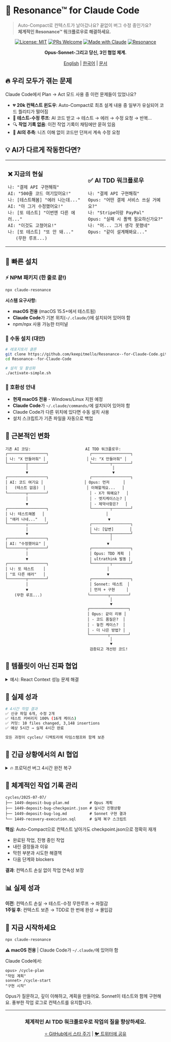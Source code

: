 # 🚀 Resonance™ for Claude Code

> Auto-Compact로 컨텍스트가 날아갔나요? 끝없이 버그 수정 중인가요?  
> **체계적인 Resonance™ 워크플로우로 해결하세요.**

<div align="center">

[![License: MIT](https://img.shields.io/badge/License-MIT-yellow.svg)](https://opensource.org/licenses/MIT)
[![PRs Welcome](https://img.shields.io/badge/PRs-welcome-brightgreen.svg)](http://makeapullrequest.com)
[![Made with Claude](https://img.shields.io/badge/Made%20with-Claude-purple.svg)](https://claude.ai)
[![Resonance](https://img.shields.io/badge/Resonance-for%20Claude%20Code-blue.svg)](https://github.com/yourusername/resonance)

**Opus-Sonnet-그리고 당신, 3인 협업 체계.**

[English](./README.md) | [한국어](./README-ko.md) | [문서](./docs/README-ko.md)

</div>

## 🔥 우리 모두가 겪는 문제

Claude Code에서 Plan → Act 모드 사용 중 이런 문제들이 있었나요?

- 💔 **20k 컨텍스트 윈도우**: Auto-Compact로 최초 설계 내용 중 일부가 유실되어 코드 퀄리티가 떨어짐
- 🔄 **테스트-수정 루프**: AI 코드 받고 → 테스트 → 에러 → 수정 요청 → 반복...
- 🔍 **작업 기록 없음**: 이전 작업 기록이 채팅에만 묻혀 있음
- 🤖 **AI의 추측**: 니즈 이해 없이 코드만 던져서 계속 수정 요청

## 💡 AI가 다르게 작동한다면?

<table>
<tr>
<td width="50%">

### ❌ 지금의 현실

```
나: "결제 API 구현해줘"
AI: "500줄 코드 여기있어요!"
나: [테스트해봄] "에러 나는데..."
AI: "아 그거 수정했어요!"
나: [또 테스트] "이번엔 다른 에러..."
AI: "이것도 고쳤어요!"
나: [또 테스트] "또 안 돼..."
   (무한 루프...)
```

</td>
<td width="50%">

### ✅ AI TDD 워크플로우

```
나: "결제 API 구현해줘"
Opus: "어떤 결제 서비스 쓰실 거예요?"
나: "Stripe이랑 PayPal"
Opus: "실패 시 폴백 필요하신가요?"
나: "어... 그거 생각 못했네"
Opus: "같이 설계해봐요..."
```

</td>
</tr>
</table>

## 🚀 빠른 설치

### ⚡ NPM 패키지 (한 줄로 끝!)
```bash
npx claude-resonance
```

**시스템 요구사항:**
- **macOS 전용** (macOS 15.5+에서 테스트됨)
- **Claude Code**가 기본 위치(`~/.claude/`)에 설치되어 있어야 함
- npm/npx 사용 가능한 터미널

### 🔧 수동 설치 (대안)
```bash
# 레포지토리 클론
git clone https://github.com/keepitmello/Resonance--for-Claude-Code.git
cd Resonance--for-Claude-Code

# 설치 및 활성화
./activate-simple.sh
```

### 🚨 호환성 안내
- **현재 macOS 전용** - Windows/Linux 지원 예정
- **Claude Code**가 `~/.claude/commands/`에 설치되어 있어야 함
- Claude Code가 다른 위치에 있다면 수동 설치 사용
- 설치 스크립트가 기존 파일을 자동으로 백업

## 🔄 근본적인 변화

```
기존 AI 코딩:                        AI TDD 워크플로우:
┌─────────────────┐                  ┌─────────────────┐
│ 나: "X 만들어줘" │                  │ 나: "X 만들어줘" │
└────────┬────────┘                  └────────┬────────┘
         │                                     │
         ▼                                     ▼
┌─────────────────┐                  ┌─────────────────┐
│ AI: 코드 여기요 │                  │ Opus: 먼저      │
│   (테스트 없음)  │                  │ 이해할게요...   │
└────────┬────────┘                  │ - X가 뭐예요?   │
         │                           │ - 엣지케이스는? │
         ▼                           │ - 제약사항은?   │
┌─────────────────┐                  └────────┬────────┘
│ 나: 테스트해봄   │                           │
│ "에러 나네..."   │                           ▼
└────────┬────────┘                  ┌─────────────────┐
         │                           │ 나: [답변]       │
         ▼                           └────────┬────────┘
┌─────────────────┐                           │
│ AI: "수정했어요" │                           ▼
└────────┬────────┘                  ┌─────────────────┐
         │                           │ Opus: TDD 계획  │
         ▼                           │ ultrathink 발동 │
┌─────────────────┐                  └────────┬────────┘
│ 나: 또 테스트    │                           │
│ "또 다른 에러"   │                           ▼
└────────┬────────┘                  ┌─────────────────┐
         │                           │ Sonnet: 테스트  │
         ▼                           │ 먼저 + 구현     │
    (무한 루프...)                    └────────┬────────┘
                                              │
                                              ▼
                                    ┌─────────────────┐
                                    │ Opus: 같이 리뷰 │
                                    │ - 코드 품질은?  │
                                    │ - 놓친 케이스?  │
                                    │ - 더 나은 방법? │
                                    └────────┬────────┘
                                              │
                                              ▼
                                     검증되고 개선된 코드!
```

## 🤝 템플릿이 아닌 진짜 협업

<details>
<summary>예시: React Context 성능 문제 해결</summary>

```
나: /cycle-plan "실시간 거래 시스템에 호가 데이터 추가"

Opus: "현재 MarketDataContext 하나로 다 관리하죠? 
호가는 초당 수십 번 업데이트되는데 모든 컴포넌트가 리렌더링될 거예요."

나: "그럼 어떻게 해야 해?"

Opus: "Context 분리하면 어때요?
- MarketDataContext: 가격 (덜 빈번)
- OrderBookContext: 호가 (매우 빈번)
- TradingContext: 리스크 관리 (사용자별)

네트워크 지연으로 오래된 데이터가 나중에 올 수도 있어요."

[ultrathink...]

Opus: "OrderBookManager 클래스로 lastUpdateId 순서 검증하고,
React.memo로 리렌더링 최적화해요."
```

**진짜 차이**: 단순 기능 추가 → 아키텍처 레벨 성능 최적화

</details>

## 📸 실제 성과

```bash
# 4시간 작업 결과
✅ 신규 파일 6개, 수정 2개  
✅ 테스트 커버리지 100% (16개 케이스)
✅ 커밋: 10 files changed, 3,148 insertions
✅ 예상 5시간 → 실제 4시간 완료

모든 과정이 cycles/ 디렉토리에 타임스탬프와 함께 보존
```

## 🚨 긴급 상황에서의 AI 협업

<details>
<summary>🔥 프로덕션 버그 4시간 완전 복구</summary>

**상황**: deposit 버그로 35건 거래 오류, 19명 사용자 피해

```bash
# 2:49 PM - 사용자 신고: "입금에 수수료가 차감됐어요"

opus> /cycle-plan "긴급 복구"
Opus: "MCP로 DB 확인... 35건 발견. 정각 시간대 패턴 보니 
관리자 배치 작업 버그네요. 복구 전략:
1. admin_refund로 보상 (원본 보존)
2. 실시간 검증하며 복구
3. 재발 방지 시스템 구축"

sonnet> /cycle-start
✅ 35건 admin_refund 생성
✅ 19개 계좌 업데이트
✅ 2,935원 환불 완료

⚠️ 추가 신고: "환불이 2배로..."
🚀 즉시 수정: 이중 적용 오류 발견 후 correction

opus> /cycle-check  
Opus: "재발 방지 즉시 구현하세요"
✅ DB 트리거로 deposit+fee 차단
✅ 의심 패턴 실시간 모니터링
✅ 관리자 작업 로깅 시스템
```

**결과**: 4시간 내 100% 복구 + 재발 방지 시스템 완성  
**차이점**: 임시방편 ❌ → 분석→복구→근본해결 ✅

</details>

## 📁 체계적인 작업 기록 관리

```
cycles/2025-07-07/
├── 1449-deposit-bug-plan.md         # Opus 계획
├── 1449-deposit-bug-checkpoint.json # 실시간 진행상황
├── 1449-deposit-bug-log.md          # Sonnet 구현 결과
└── 1449-recovery-execution.sql      # 실제 복구 스크립트
```

**핵심**: Auto-Compact으로 컨텍스트 날아가도 checkpoint.json으로 정확히 재개
- 완료된 작업, 진행 중인 작업
- 내린 결정들과 이유  
- 막힌 부분과 시도한 해결책
- 다음 단계와 blockers

**결과**: 컨텍스트 손실 없이 작업 연속성 보장

## 📊 실제 성과

**이전**: 컨텍스트 손실 → 테스트-수정 무한루프 → 좌절감  
**1주일 후**: 컨텍스트 보존 → TDD로 한 번에 완성 → 몰입감

## 🚀 지금 시작하세요

```bash
npx claude-resonance
```

**⚠️ macOS 전용** | Claude Code가 `~/.claude/`에 있어야 함

Claude Code에서:

```
opus> /cycle-plan
"작업 계획"
sonnet> /cycle-start
"구현 시작"

```

Opus가 질문하고, 깊이 이해하고, 계획을 만들어요.
Sonnet이 테스트와 함께 구현해요. 풍부한 작업 로그로 컨텍스트를 유지합니다.

---

<div align="center">

### 체계적인 AI TDD 워크플로우로 작업의 질을 향상하세요.

[⭐ GitHub에서 스타 주기](https://github.com/yourusername/resonance) | [🐦 트위터에 공유](https://twitter.com/intent/tweet?text=Resonance%20for%20Claude%20Code%20발견!%20먼저%20물어보고%2C%20테스트%20코드%20작성하고%2C%20체계적인%20작업%20관리하는%20AI%20TDD%20워크플로우.%20%23AI코딩%20게임체인저%20%F0%9F%9A%80&url=https%3A%2F%2Fgithub.com%2Fyourusername%2Fresonance)

</div>
